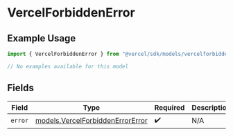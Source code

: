 # VercelForbiddenError

## Example Usage

```typescript
import { VercelForbiddenError } from "@vercel/sdk/models/vercelforbiddenerror.js";

// No examples available for this model
```

## Fields

| Field                                                                      | Type                                                                       | Required                                                                   | Description                                                                |
| -------------------------------------------------------------------------- | -------------------------------------------------------------------------- | -------------------------------------------------------------------------- | -------------------------------------------------------------------------- |
| `error`                                                                    | [models.VercelForbiddenErrorError](../models/vercelforbiddenerrorerror.md) | :heavy_check_mark:                                                         | N/A                                                                        |